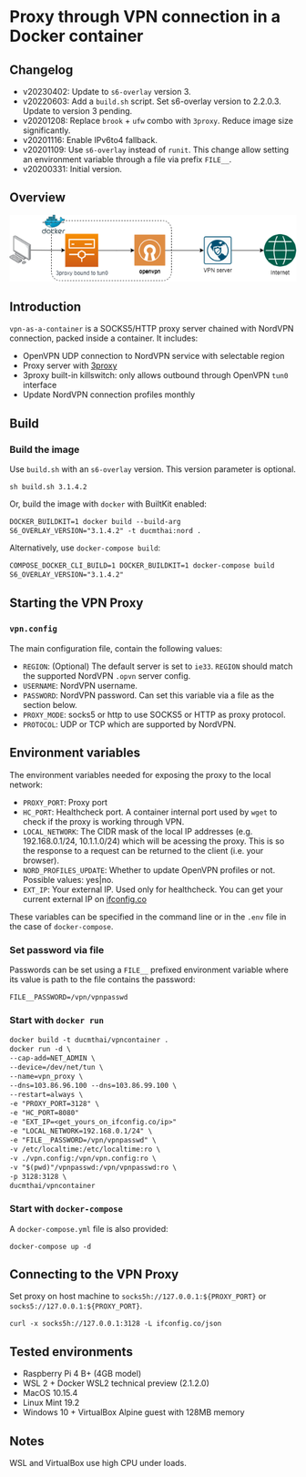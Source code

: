 # Proxy through VPN connection in a Docker container
## Changelog

- v20230402: Update to `s6-overlay` version 3.
- v20220603: Add a `build.sh` script. Set s6-overlay version to 2.2.0.3. Update to version 3 pending.
- v20201208: Replace `brook` + `ufw` combo with `3proxy`. Reduce image size significantly.
- v20201116: Enable IPv6to4 fallback.
- v20201109: Use `s6-overlay` instead of `runit`. This change allow setting an environment variable through a file via prefix `FILE__`.
- v20200331: Initial version.


## Overview
![vpncontainer](vpncontainer.png)

## Introduction
`vpn-as-a-container` is a SOCKS5/HTTP proxy server chained with NordVPN connection, packed inside a container. It includes:

- OpenVPN UDP connection to NordVPN service with selectable region
- Proxy server with [3proxy](https://github.com/z3APA3A/3proxy)
- 3proxy built-in killswitch: only allows outbound through OpenVPN `tun0` interface
- Update NordVPN connection profiles monthly

## Build

### Build the image
Use `build.sh` with an `s6-overlay` version. This version parameter is optional.

```Shell
sh build.sh 3.1.4.2
```

Or, build the image with `docker` with BuiltKit enabled:

```Shell
DOCKER_BUILDKIT=1 docker build --build-arg S6_OVERLAY_VERSION="3.1.4.2" -t ducmthai:nord .
```

Alternatively, use `docker-compose build`:
```Shell
COMPOSE_DOCKER_CLI_BUILD=1 DOCKER_BUILDKIT=1 docker-compose build S6_OVERLAY_VERSION="3.1.4.2"
```

## Starting the VPN Proxy
### `vpn.config`

The main configuration file, contain the following values:

- `REGION`: (Optional) The default server is set to `ie33`. `REGION` should match the supported NordVPN `.opvn` server config.
- `USERNAME`: NordVPN username.
- `PASSWORD`: NordVPN password. Can set this variable via a file as the section below.
- `PROXY_MODE`: socks5 or http to use SOCKS5 or HTTP as proxy protocol.
- `PROTOCOL`: UDP or TCP which are supported by NordVPN.

## Environment variables

The environment variables needed for exposing the proxy to the local network:

- `PROXY_PORT`: Proxy port
- `HC_PORT`: Healthcheck port. A container internal port used by `wget` to check if the proxy is working through VPN.
- `LOCAL_NETWORK`: The CIDR mask of the local IP addresses (e.g. 192.168.0.1/24, 10.1.1.0/24) which will be acessing the proxy. This is so the response to a request can be returned to the client (i.e. your browser).
- `NORD_PROFILES_UPDATE`: Whether to update OpenVPN profiles or not. Possible values: yes|no.
- `EXT_IP`: Your external IP. Used only for healthcheck. You can get your current external IP on [ifconfig.co](https://ifconfig.co/ip)

These variables can be specified in the command line or in the `.env` file in the case of `docker-compose`.

### Set password via file

Passwords can be set using a `FILE__` prefixed environment variable where its value is path to the file contains the password:

```Shell
FILE__PASSWORD=/vpn/vpnpasswd
```

### Start with `docker run`

```Shell
docker build -t ducmthai/vpncontainer .
docker run -d \
--cap-add=NET_ADMIN \
--device=/dev/net/tun \
--name=vpn_proxy \
--dns=103.86.96.100 --dns=103.86.99.100 \
--restart=always \
-e "PROXY_PORT=3128" \
-e "HC_PORT=8080"
-e "EXT_IP=<get_yours_on_ifconfig.co/ip>"
-e "LOCAL_NETWORK=192.168.0.1/24" \
-e "FILE__PASSWORD=/vpn/vpnpasswd" \
-v /etc/localtime:/etc/localtime:ro \
-v ./vpn.config:/vpn/vpn.config:ro \
-v "$(pwd)"/vpnpasswd:/vpn/vpnpasswd:ro \
-p 3128:3128 \
ducmthai/vpncontainer
```

### Start with `docker-compose`

A `docker-compose.yml` file is also provided:

```Shell
docker-compose up -d
```

## Connecting to the VPN Proxy

Set proxy on host machine to `socks5h://127.0.0.1:${PROXY_PORT}` or `socks5://127.0.0.1:${PROXY_PORT}`.

```Shell
curl -x socks5h://127.0.0.1:3128 -L ifconfig.co/json
```

## Tested environments
- Raspberry Pi 4 B+ (4GB model)
- WSL 2 + Docker WSL2 technical preview (2.1.2.0)
- MacOS 10.15.4
- Linux Mint 19.2
- Windows 10 + VirtualBox Alpine guest with 128MB memory

## Notes
WSL and VirtualBox use high CPU under loads.
